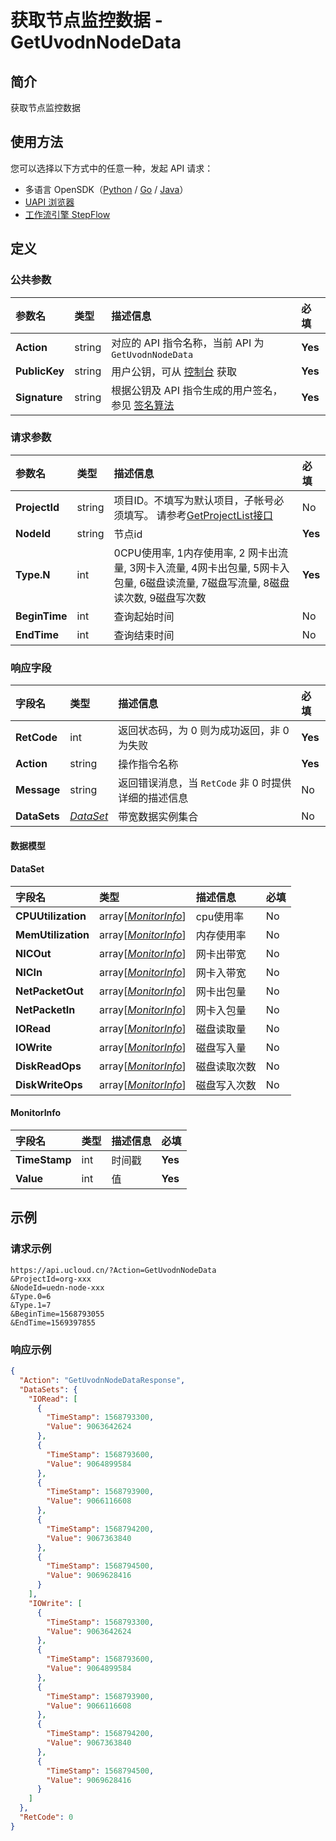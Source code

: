 # 获取节点监控数据 - GetUvodnNodeData

## 简介

获取节点监控数据





## 使用方法

您可以选择以下方式中的任意一种，发起 API 请求：
- 多语言 OpenSDK（[Python](https://github.com/ucloud/ucloud-sdk-python3) / [Go](https://github.com/ucloud/ucloud-sdk-go) / [Java](https://github.com/ucloud/ucloud-sdk-java)）
- [UAPI 浏览器](https://console.ucloud.cn/uapi/detail?id=GetUvodnNodeData)
- [工作流引擎 StepFlow](https://console.ucloud.cn/stepflow/manage/)

## 定义

### 公共参数

| 参数名 | 类型 | 描述信息 | 必填 |
|:---|:---|:---|:---|
| **Action**     | string  | 对应的 API 指令名称，当前 API 为 `GetUvodnNodeData`                        | **Yes** |
| **PublicKey**  | string  | 用户公钥，可从 [控制台](https://console.ucloud.cn/uapi/apikey) 获取                                             | **Yes** |
| **Signature**  | string  | 根据公钥及 API 指令生成的用户签名，参见 [签名算法](api/summary/signature.md)  | **Yes** |

### 请求参数

| 参数名 | 类型 | 描述信息 | 必填 |
|:---|:---|:---|:---|
| **ProjectId** | string | 项目ID。不填写为默认项目，子帐号必须填写。 请参考[GetProjectList接口](api/summary/get_project_list) |No|
| **NodeId** | string | 节点id |**Yes**|
| **Type.N** | int | 0CPU使用率, 1内存使用率, 2 网卡出流量, 3网卡入流量, 4网卡出包量, 5网卡入包量, 6磁盘读流量, 7磁盘写流量, 8磁盘读次数, 9磁盘写次数 |**Yes**|
| **BeginTime** | int | 查询起始时间 |No|
| **EndTime** | int | 查询结束时间 |No|

### 响应字段

| 字段名 | 类型 | 描述信息 | 必填 |
|:---|:---|:---|:---|
| **RetCode** | int | 返回状态码，为 0 则为成功返回，非 0 为失败 |**Yes**|
| **Action** | string | 操作指令名称 |**Yes**|
| **Message** | string | 返回错误消息，当 `RetCode` 非 0 时提供详细的描述信息 |No|
| **DataSets** | [*DataSet*](#DataSet) | 带宽数据实例集合 |No|

#### 数据模型


#### DataSet

| 字段名 | 类型 | 描述信息 | 必填 |
|:---|:---|:---|:---|
| **CPUUtilization** | array[[*MonitorInfo*](#MonitorInfo)] | cpu使用率 |No|
| **MemUtilization** | array[[*MonitorInfo*](#MonitorInfo)] | 内存使用率 |No|
| **NICOut** | array[[*MonitorInfo*](#MonitorInfo)] | 网卡出带宽 |No|
| **NICIn** | array[[*MonitorInfo*](#MonitorInfo)] | 网卡入带宽 |No|
| **NetPacketOut** | array[[*MonitorInfo*](#MonitorInfo)] | 网卡出包量 |No|
| **NetPacketIn** | array[[*MonitorInfo*](#MonitorInfo)] | 网卡入包量 |No|
| **IORead** | array[[*MonitorInfo*](#MonitorInfo)] | 磁盘读取量 |No|
| **IOWrite** | array[[*MonitorInfo*](#MonitorInfo)] | 磁盘写入量 |No|
| **DiskReadOps** | array[[*MonitorInfo*](#MonitorInfo)] | 磁盘读取次数 |No|
| **DiskWriteOps** | array[[*MonitorInfo*](#MonitorInfo)] | 磁盘写入次数 |No|

#### MonitorInfo

| 字段名 | 类型 | 描述信息 | 必填 |
|:---|:---|:---|:---|
| **TimeStamp** | int | 时间戳 |**Yes**|
| **Value** | int | 值 |**Yes**|

## 示例

### 请求示例
    
```
https://api.ucloud.cn/?Action=GetUvodnNodeData
&ProjectId=org-xxx
&NodeId=uedn-node-xxx
&Type.0=6
&Type.1=7
&BeginTime=1568793055
&EndTime=1569397855
```

### 响应示例
    
```json
{
  "Action": "GetUvodnNodeDataResponse",
  "DataSets": {
    "IORead": [
      {
        "TimeStamp": 1568793300,
        "Value": 9063642624
      },
      {
        "TimeStamp": 1568793600,
        "Value": 9064899584
      },
      {
        "TimeStamp": 1568793900,
        "Value": 9066116608
      },
      {
        "TimeStamp": 1568794200,
        "Value": 9067363840
      },
      {
        "TimeStamp": 1568794500,
        "Value": 9069628416
      }
    ],
    "IOWrite": [
      {
        "TimeStamp": 1568793300,
        "Value": 9063642624
      },
      {
        "TimeStamp": 1568793600,
        "Value": 9064899584
      },
      {
        "TimeStamp": 1568793900,
        "Value": 9066116608
      },
      {
        "TimeStamp": 1568794200,
        "Value": 9067363840
      },
      {
        "TimeStamp": 1568794500,
        "Value": 9069628416
      }
    ]
  },
  "RetCode": 0
}
```





